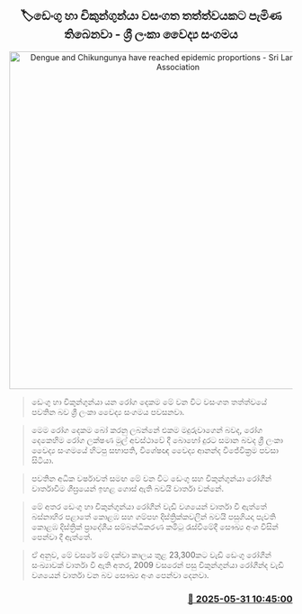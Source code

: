 <p align='center'><b><h2 align='center' title='Dengue and Chikungunya have reached epidemic proportions - Sri Lanka Medical Association'>🏷ඩෙංගු හා චිකුන්ගුන්යා වසංගත තත්ත්වයකට පැමිණ තිබෙනවා - ශ්‍රී ලංකා වෛද්‍ය සංගමය</h2></b></p>
<p align='center'><img src='https://helakuru.sgp1.cdn.digitaloceanspaces.com/esana/images/lib/dengue[1].jpg' width='600' alt='Dengue and Chikungunya have reached epidemic proportions - Sri Lanka Medical Association'></p>

> ඩෙංගු හා චිකුන්ගුන්යා යන රෝග දෙකම මේ වන විට වසංගත තත්ත්වයේ පවතින බව ශ්‍රී ලංකා වෛද්‍ය සංගමය පවසනවා.

> මෙම රෝග දෙකම බෝ කරනු ලබන්නේ එකම මදුරුවාගෙන් බවද, රෝග දෙකෙහිම රෝග ලක්ෂණ මුල් අවස්ථාවේ දී බොහෝ දුරට සමාන බවද ශ්‍රී ලංකා වෛද්‍ය සංගමයේ හිටපු සභාපති, විශේෂඥ වෛද්‍ය ආනන්ද විජේවික්‍රම පවසා සිටියා.

> පවතින අධික වර්ෂාවත් සමඟ මේ වන විට ඩෙංගු සහ චිකුන්ගුන්යා රෝගීන් වාර්තාවීම ශීඝ්‍රයෙන් ඉහළ ගොස් ඇති බවයි වාර්තා වන්නේ.

> මේ අතර ඩෙංගු හා චිකුන්ගුන්යා රෝගීන් වැඩි වශයෙන් වාර්තා වී ඇත්තේ බස්නාහිර පළාතේ කොළඹ සහ ගම්පහ දිස්ත්‍රික්කවලින් බවයි පසුගියදා පැවති කොළඹ දිස්ත්‍රික් ප්‍රාදේශීය සම්බන්ධීකරණ කමිටු රැස්වීමේදී සෞඛ්‍ය අංශ විසින් පෙන්වා දී ඇත්තේ.‍

> ඒ අනුව, මේ වසරේ මේ දක්වා කාලය තුළ 23,300කට වැඩි ඩෙංගු රෝගීන් සංඛ්‍යාවක් වාර්තා වී ඇති අතර, 2009 වසරෙන් පසු චිකුන්ගුන්යා රෝගීන්ද වැඩි වශයෙන් වාර්තා වන බව සෞඛ්‍ය අංශ පෙන්වා දෙනවා.



<h3 align='right'><a href='https://www.helakuru.lk/esana/p/110591/'>📅 2025-05-31 10:45:00</a></h3>
